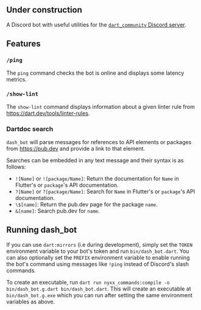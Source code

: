 ## Under construction

A Discord bot with useful utilities for the
[`dart_community` Discord server][discord].

## Features

### `/ping`

The `ping` command checks the bot is online and displays some latency
metrics.

### `/show-lint`

The `show-lint` command displays information about a given linter rule from
https://dart.dev/tools/linter-rules.

### Dartdoc search

`dash_bot` will parse messages for references to API elements or packages from
https://pub.dev and provide a link to that element.

Searches can be embedded in any text message and their syntax is as follows:
- `![Name]` or `![package/Name]`: Return the documentation for `Name` in
  Flutter's or `package`'s API documentation.
- `?[Name]` or `?[package/Name]`: Search for `Name` in Flutter's or
  `package`'s API documentation.
- `\$[name]`: Return the pub.dev page for the package `name`.
- `&[name]`: Search pub.dev for `name`.

## Running dash_bot

If you can use `dart:mirrors` (i.e during development), simply set the `TOKEN`
environment variable to your bot's token and run `bin/dash_bot.dart`. You can
also optionally set the `PREFIX` environment variable to enable running the
bot's command using messages like `!ping` instead of Discord's slash commands.

To create an executable, run
`dart run nyxx_commands:compile -o bin/dash_bot.g.dart bin/dash_bot.dart`. This
will create an executable at `bin/dash_bot.g.exe` which you can run after
setting the same environment variables as above.


[discord]: https://dartcommunity.dev/discord
